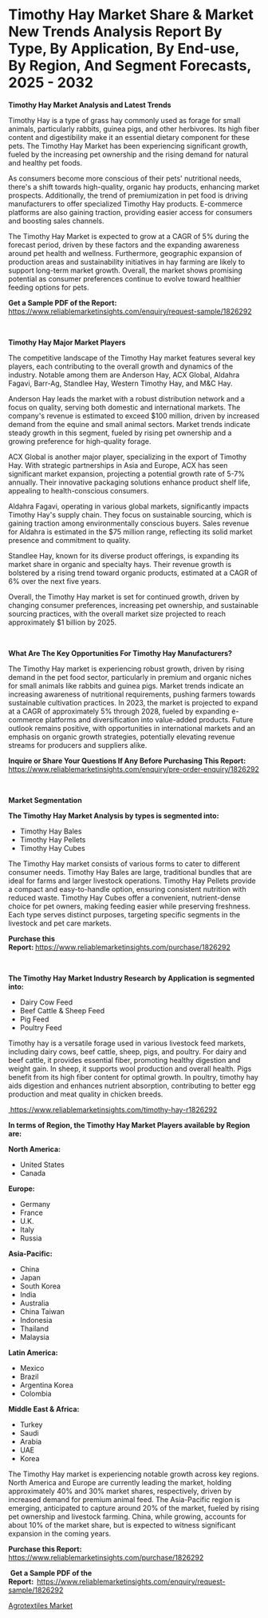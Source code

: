 <p><h1>Timothy Hay Market Share & Market New Trends Analysis Report By Type, By Application, By End-use, By Region, And Segment Forecasts, 2025 - 2032</h1></p><p><strong>Timothy Hay Market Analysis and Latest Trends</strong></p>
<p><p>Timothy Hay is a type of grass hay commonly used as forage for small animals, particularly rabbits, guinea pigs, and other herbivores. Its high fiber content and digestibility make it an essential dietary component for these pets. The Timothy Hay Market has been experiencing significant growth, fueled by the increasing pet ownership and the rising demand for natural and healthy pet foods. </p><p>As consumers become more conscious of their pets' nutritional needs, there's a shift towards high-quality, organic hay products, enhancing market prospects. Additionally, the trend of premiumization in pet food is driving manufacturers to offer specialized Timothy Hay products. E-commerce platforms are also gaining traction, providing easier access for consumers and boosting sales channels. </p><p>The Timothy Hay Market is expected to grow at a CAGR of 5% during the forecast period, driven by these factors and the expanding awareness around pet health and wellness. Furthermore, geographic expansion of production areas and sustainability initiatives in hay farming are likely to support long-term market growth. Overall, the market shows promising potential as consumer preferences continue to evolve toward healthier feeding options for pets.</p></p>
<p><strong>Get a Sample PDF of the Report:&nbsp;</strong> <a href="https://www.reliablemarketinsights.com/enquiry/request-sample/1826292?utm_campaign=3204&utm_medium=2&utm_source=Github&utm_content=ia&utm_term=30032025&utm_id=timothy-hay">https://www.reliablemarketinsights.com/enquiry/request-sample/1826292</a></p>
<p>&nbsp;</p>
<p><strong>Timothy Hay Major Market Players</strong></p>
<p><p>The competitive landscape of the Timothy Hay market features several key players, each contributing to the overall growth and dynamics of the industry. Notable among them are Anderson Hay, ACX Global, Aldahra Fagavi, Barr-Ag, Standlee Hay, Western Timothy Hay, and M&C Hay.</p><p>Anderson Hay leads the market with a robust distribution network and a focus on quality, serving both domestic and international markets. The company's revenue is estimated to exceed $100 million, driven by increased demand from the equine and small animal sectors. Market trends indicate steady growth in this segment, fueled by rising pet ownership and a growing preference for high-quality forage.</p><p>ACX Global is another major player, specializing in the export of Timothy Hay. With strategic partnerships in Asia and Europe, ACX has seen significant market expansion, projecting a potential growth rate of 5-7% annually. Their innovative packaging solutions enhance product shelf life, appealing to health-conscious consumers.</p><p>Aldahra Fagavi, operating in various global markets, significantly impacts Timothy Hay's supply chain. They focus on sustainable sourcing, which is gaining traction among environmentally conscious buyers. Sales revenue for Aldahra is estimated in the $75 million range, reflecting its solid market presence and commitment to quality.</p><p>Standlee Hay, known for its diverse product offerings, is expanding its market share in organic and specialty hays. Their revenue growth is bolstered by a rising trend toward organic products, estimated at a CAGR of 6% over the next five years. </p><p>Overall, the Timothy Hay market is set for continued growth, driven by changing consumer preferences, increasing pet ownership, and sustainable sourcing practices, with the overall market size projected to reach approximately $1 billion by 2025.</p></p>
<p>&nbsp;</p>
<p><strong>What Are The Key Opportunities For Timothy Hay Manufacturers?</strong></p>
<p><p>The Timothy Hay market is experiencing robust growth, driven by rising demand in the pet food sector, particularly in premium and organic niches for small animals like rabbits and guinea pigs. Market trends indicate an increasing awareness of nutritional requirements, pushing farmers towards sustainable cultivation practices. In 2023, the market is projected to expand at a CAGR of approximately 5% through 2028, fueled by expanding e-commerce platforms and diversification into value-added products. Future outlook remains positive, with opportunities in international markets and an emphasis on organic growth strategies, potentially elevating revenue streams for producers and suppliers alike.</p></p>
<p><strong>Inquire or Share Your Questions If Any Before Purchasing This Report:</strong> <a href="https://www.reliablemarketinsights.com/enquiry/pre-order-enquiry/1826292?utm_campaign=3204&utm_medium=2&utm_source=Github&utm_content=ia&utm_term=30032025&utm_id=timothy-hay">https://www.reliablemarketinsights.com/enquiry/pre-order-enquiry/1826292</a></p>
<p>&nbsp;</p>
<p><strong>Market Segmentation</strong></p>
<p><strong>The Timothy Hay Market Analysis by types is segmented into:</strong></p>
<p><ul><li>Timothy Hay Bales</li><li>Timothy Hay Pellets</li><li>Timothy Hay Cubes</li></ul></p>
<p><p>The Timothy Hay market consists of various forms to cater to different consumer needs. Timothy Hay Bales are large, traditional bundles that are ideal for farms and larger livestock operations. Timothy Hay Pellets provide a compact and easy-to-handle option, ensuring consistent nutrition with reduced waste. Timothy Hay Cubes offer a convenient, nutrient-dense choice for pet owners, making feeding easier while preserving freshness. Each type serves distinct purposes, targeting specific segments in the livestock and pet care markets.</p></p>
<p><strong>Purchase this Report:&nbsp;</strong><a href="https://www.reliablemarketinsights.com/purchase/1826292?utm_campaign=3204&utm_medium=2&utm_source=Github&utm_content=ia&utm_term=30032025&utm_id=timothy-hay">https://www.reliablemarketinsights.com/purchase/1826292</a></p>
<p>&nbsp;</p>
<p><strong>The Timothy Hay Market Industry Research by Application is segmented into:</strong></p>
<p><ul><li>Dairy Cow Feed</li><li>Beef Cattle & Sheep Feed</li><li>Pig Feed</li><li>Poultry Feed</li></ul></p>
<p><p>Timothy hay is a versatile forage used in various livestock feed markets, including dairy cows, beef cattle, sheep, pigs, and poultry. For dairy and beef cattle, it provides essential fiber, promoting healthy digestion and weight gain. In sheep, it supports wool production and overall health. Pigs benefit from its high fiber content for optimal growth. In poultry, timothy hay aids digestion and enhances nutrient absorption, contributing to better egg production and meat quality in chicken breeds.</p></p>
<p><a href="https://www.reliablemarketinsights.com/timothy-hay-r1826292?utm_campaign=3204&utm_medium=2&utm_source=Github&utm_content=ia&utm_term=30032025&utm_id=timothy-hay">&nbsp;https://www.reliablemarketinsights.com/timothy-hay-r1826292</a></p>
<p><strong>In terms of Region, the Timothy Hay Market Players available by Region are:</strong></p>
<p>
    <p> <strong> North America: </strong>
        <ul>
            <li>United States</li>
            <li>Canada</li>
        </ul>
        </p> 
    <p> <strong> Europe: </strong>
        <ul>
            <li>Germany</li>
            <li>France</li>
            <li>U.K.</li>
            <li>Italy</li>
            <li>Russia</li>
        </ul>
        </p> 
    <p> <strong> Asia-Pacific: </strong>
        <ul>
            <li>China</li>
            <li>Japan</li>
            <li>South Korea</li>
            <li>India</li>
            <li>Australia</li>
            <li>China Taiwan</li>
            <li>Indonesia</li>
            <li>Thailand</li>
            <li>Malaysia</li>
        </ul>
        </p> 
    <p> <strong> Latin America: </strong>
        <ul>
            <li>Mexico</li>
            <li>Brazil</li>
            <li>Argentina Korea</li>
            <li>Colombia</li>
        </ul>
        </p> 
    <p> <strong> Middle East & Africa: </strong>
        <ul>
            <li>Turkey</li>
            <li>Saudi</li>
            <li>Arabia</li>
            <li>UAE</li>
            <li>Korea</li>
        </ul>
    </p>
    </p>
<p><p>The Timothy Hay market is experiencing notable growth across key regions. North America and Europe are currently leading the market, holding approximately 40% and 30% market shares, respectively, driven by increased demand for premium animal feed. The Asia-Pacific region is emerging, anticipated to capture around 20% of the market, fueled by rising pet ownership and livestock farming. China, while growing, accounts for about 10% of the market share, but is expected to witness significant expansion in the coming years.</p></p>
<p><strong>Purchase this Report: </strong><a href="https://www.reliablemarketinsights.com/purchase/1826292?utm_campaign=3204&utm_medium=2&utm_source=Github&utm_content=ia&utm_term=30032025&utm_id=timothy-hay">https://www.reliablemarketinsights.com/purchase/1826292</a></p>
<p>&nbsp;<strong>Get a Sample PDF of the Report:&nbsp;&nbsp;</strong><a href="https://www.reliablemarketinsights.com/enquiry/request-sample/1826292?utm_campaign=3204&utm_medium=2&utm_source=Github&utm_content=ia&utm_term=30032025&utm_id=timothy-hay">https://www.reliablemarketinsights.com/enquiry/request-sample/1826292</a></p>
<p><strong></strong></p>
<p><p><a href="https://github.com/alejnaouare/Market-Research-Report-List-1/blob/main/agrotextiles-market.md?utm_campaign=3204&utm_medium=2&utm_source=Github&utm_content=ia&utm_term=30032025&utm_id=timothy-hay">Agrotextiles Market</a></p></p>
